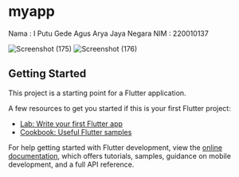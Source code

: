 # myapp

Nama : I Putu Gede Agus Arya Jaya Negara
NIM : 220010137

![Screenshot (175)](https://github.com/user-attachments/assets/95d083d0-b901-4df9-a440-2504e74f47e1)
![Screenshot (176)](https://github.com/user-attachments/assets/75b37194-0a3b-4010-bb4c-b60c55b6919a)


## Getting Started

This project is a starting point for a Flutter application.

A few resources to get you started if this is your first Flutter project:

- [Lab: Write your first Flutter app](https://docs.flutter.dev/get-started/codelab)
- [Cookbook: Useful Flutter samples](https://docs.flutter.dev/cookbook)

For help getting started with Flutter development, view the
[online documentation](https://docs.flutter.dev/), which offers tutorials,
samples, guidance on mobile development, and a full API reference.
